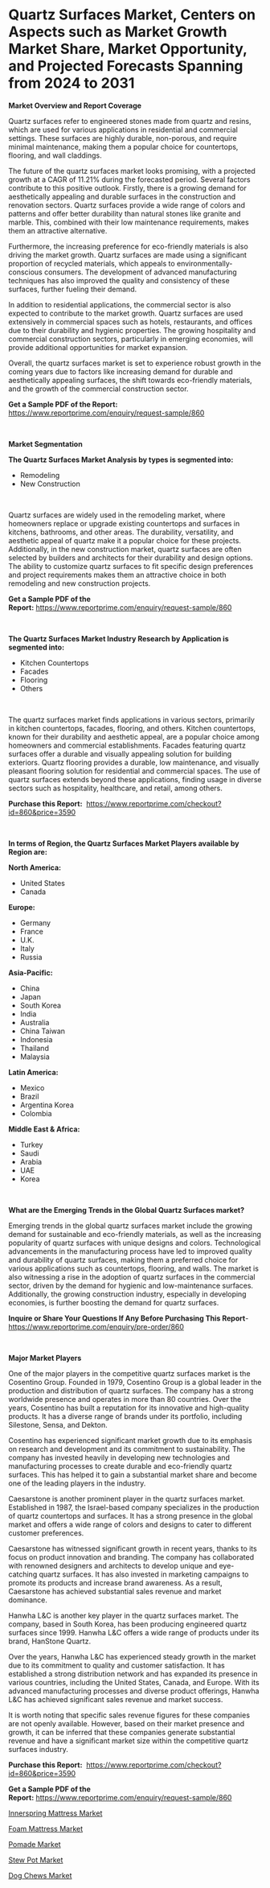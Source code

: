 <p><h1>Quartz Surfaces Market, Centers on Aspects such as Market Growth Market Share, Market Opportunity, and Projected Forecasts Spanning from 2024 to 2031</h1></p><p><strong>Market Overview and Report Coverage</strong></p>
<p><p>Quartz surfaces refer to engineered stones made from quartz and resins, which are used for various applications in residential and commercial settings. These surfaces are highly durable, non-porous, and require minimal maintenance, making them a popular choice for countertops, flooring, and wall claddings.</p><p>The future of the quartz surfaces market looks promising, with a projected growth at a CAGR of 11.21% during the forecasted period. Several factors contribute to this positive outlook. Firstly, there is a growing demand for aesthetically appealing and durable surfaces in the construction and renovation sectors. Quartz surfaces provide a wide range of colors and patterns and offer better durability than natural stones like granite and marble. This, combined with their low maintenance requirements, makes them an attractive alternative.</p><p>Furthermore, the increasing preference for eco-friendly materials is also driving the market growth. Quartz surfaces are made using a significant proportion of recycled materials, which appeals to environmentally-conscious consumers. The development of advanced manufacturing techniques has also improved the quality and consistency of these surfaces, further fueling their demand.</p><p>In addition to residential applications, the commercial sector is also expected to contribute to the market growth. Quartz surfaces are used extensively in commercial spaces such as hotels, restaurants, and offices due to their durability and hygienic properties. The growing hospitality and commercial construction sectors, particularly in emerging economies, will provide additional opportunities for market expansion.</p><p>Overall, the quartz surfaces market is set to experience robust growth in the coming years due to factors like increasing demand for durable and aesthetically appealing surfaces, the shift towards eco-friendly materials, and the growth of the commercial construction sector.</p></p>
<p><strong>Get a Sample PDF of the Report:</strong> <a href="https://www.reportprime.com/enquiry/request-sample/860">https://www.reportprime.com/enquiry/request-sample/860</a></p>
<p>&nbsp;</p>
<p><strong>Market Segmentation</strong></p>
<p><strong>The Quartz Surfaces Market Analysis by types is segmented into:</strong></p>
<p><ul><li>Remodeling</li><li>New Construction</li></ul></p>
<p>&nbsp;</p>
<p><p>Quartz surfaces are widely used in the remodeling market, where homeowners replace or upgrade existing countertops and surfaces in kitchens, bathrooms, and other areas. The durability, versatility, and aesthetic appeal of quartz make it a popular choice for these projects. Additionally, in the new construction market, quartz surfaces are often selected by builders and architects for their durability and design options. The ability to customize quartz surfaces to fit specific design preferences and project requirements makes them an attractive choice in both remodeling and new construction projects.</p></p>
<p><strong>Get a Sample PDF of the Report:</strong>&nbsp;<a href="https://www.reportprime.com/enquiry/request-sample/860">https://www.reportprime.com/enquiry/request-sample/860</a></p>
<p>&nbsp;</p>
<p><strong>The Quartz Surfaces Market Industry Research by Application is segmented into:</strong></p>
<p><ul><li>Kitchen Countertops</li><li>Facades</li><li>Flooring</li><li>Others</li></ul></p>
<p>&nbsp;</p>
<p><p>The quartz surfaces market finds applications in various sectors, primarily in kitchen countertops, facades, flooring, and others. Kitchen countertops, known for their durability and aesthetic appeal, are a popular choice among homeowners and commercial establishments. Facades featuring quartz surfaces offer a durable and visually appealing solution for building exteriors. Quartz flooring provides a durable, low maintenance, and visually pleasant flooring solution for residential and commercial spaces. The use of quartz surfaces extends beyond these applications, finding usage in diverse sectors such as hospitality, healthcare, and retail, among others.</p></p>
<p><strong>Purchase this Report:</strong>&nbsp; <a href="https://www.reportprime.com/checkout?id=860&price=3590">https://www.reportprime.com/checkout?id=860&price=3590</a></p>
<p>&nbsp;</p>
<p><strong>In terms of Region, the Quartz Surfaces Market Players available by Region are:</strong></p>
<p>
    <p> <strong> North America: </strong>
        <ul>
            <li>United States</li>
            <li>Canada</li>
        </ul>
        </p> 
    <p> <strong> Europe: </strong>
        <ul>
            <li>Germany</li>
            <li>France</li>
            <li>U.K.</li>
            <li>Italy</li>
            <li>Russia</li>
        </ul>
        </p> 
    <p> <strong> Asia-Pacific: </strong>
        <ul>
            <li>China</li>
            <li>Japan</li>
            <li>South Korea</li>
            <li>India</li>
            <li>Australia</li>
            <li>China Taiwan</li>
            <li>Indonesia</li>
            <li>Thailand</li>
            <li>Malaysia</li>
        </ul>
        </p> 
    <p> <strong> Latin America: </strong>
        <ul>
            <li>Mexico</li>
            <li>Brazil</li>
            <li>Argentina Korea</li>
            <li>Colombia</li>
        </ul>
        </p> 
    <p> <strong> Middle East & Africa: </strong>
        <ul>
            <li>Turkey</li>
            <li>Saudi</li>
            <li>Arabia</li>
            <li>UAE</li>
            <li>Korea</li>
        </ul>
    </p>
    </p>
<p>&nbsp;</p>
<p><strong>What are the Emerging Trends in the Global Quartz Surfaces market?</strong></p>
<p><p>Emerging trends in the global quartz surfaces market include the growing demand for sustainable and eco-friendly materials, as well as the increasing popularity of quartz surfaces with unique designs and colors. Technological advancements in the manufacturing process have led to improved quality and durability of quartz surfaces, making them a preferred choice for various applications such as countertops, flooring, and walls. The market is also witnessing a rise in the adoption of quartz surfaces in the commercial sector, driven by the demand for hygienic and low-maintenance surfaces. Additionally, the growing construction industry, especially in developing economies, is further boosting the demand for quartz surfaces.</p></p>
<p><strong>Inquire or Share Your Questions If Any Before Purchasing This Report</strong>- <a href="https://www.reportprime.com/enquiry/pre-order/860">https://www.reportprime.com/enquiry/pre-order/860</a></p>
<p>&nbsp;</p>
<p><strong>Major Market Players</strong></p>
<p><p>One of the major players in the competitive quartz surfaces market is the Cosentino Group. Founded in 1979, Cosentino Group is a global leader in the production and distribution of quartz surfaces. The company has a strong worldwide presence and operates in more than 80 countries. Over the years, Cosentino has built a reputation for its innovative and high-quality products. It has a diverse range of brands under its portfolio, including Silestone, Sensa, and Dekton.</p><p>Cosentino has experienced significant market growth due to its emphasis on research and development and its commitment to sustainability. The company has invested heavily in developing new technologies and manufacturing processes to create durable and eco-friendly quartz surfaces. This has helped it to gain a substantial market share and become one of the leading players in the industry.</p><p>Caesarstone is another prominent player in the quartz surfaces market. Established in 1987, the Israel-based company specializes in the production of quartz countertops and surfaces. It has a strong presence in the global market and offers a wide range of colors and designs to cater to different customer preferences.</p><p>Caesarstone has witnessed significant growth in recent years, thanks to its focus on product innovation and branding. The company has collaborated with renowned designers and architects to develop unique and eye-catching quartz surfaces. It has also invested in marketing campaigns to promote its products and increase brand awareness. As a result, Caesarstone has achieved substantial sales revenue and market dominance.</p><p>Hanwha L&C is another key player in the quartz surfaces market. The company, based in South Korea, has been producing engineered quartz surfaces since 1999. Hanwha L&C offers a wide range of products under its brand, HanStone Quartz.</p><p>Over the years, Hanwha L&C has experienced steady growth in the market due to its commitment to quality and customer satisfaction. It has established a strong distribution network and has expanded its presence in various countries, including the United States, Canada, and Europe. With its advanced manufacturing processes and diverse product offerings, Hanwha L&C has achieved significant sales revenue and market success.</p><p>It is worth noting that specific sales revenue figures for these companies are not openly available. However, based on their market presence and growth, it can be inferred that these companies generate substantial revenue and have a significant market size within the competitive quartz surfaces industry.</p></p>
<p><strong>Purchase this Report:</strong>&nbsp;&nbsp;<a href="https://www.reportprime.com/checkout?id=860&price=3590">https://www.reportprime.com/checkout?id=860&price=3590</a></p>
<p></p>
<p><strong>Get a Sample PDF of the Report:</strong>&nbsp;<a href="https://www.reportprime.com/enquiry/request-sample/860">https://www.reportprime.com/enquiry/request-sample/860</a></p>
<p><p><a href="https://github.com/rexevange/Market-Research-Report-List-2/blob/main/innerspring-mattress-market.md">Innerspring Mattress Market</a></p><p><a href="https://github.com/FassouRP/Market-Research-Report-List-2/blob/main/foam-mattress-market.md">Foam Mattress Market</a></p><p><a href="https://github.com/mabutironaldo/Market-Research-Report-List-2/blob/main/pomade-market.md">Pomade Market</a></p><p><a href="https://github.com/ashepherd82/Market-Research-Report-List-2/blob/main/stew-pot-market.md">Stew Pot Market</a></p><p><a href="https://github.com/castoriffic/Market-Research-Report-List-2/blob/main/dog-chews-market.md">Dog Chews Market</a></p></p>